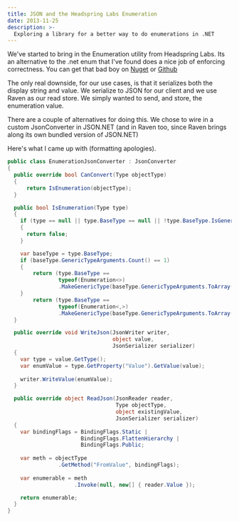 ```yaml
---
title: JSON and the Headspring Labs Enumeration
date: 2013-11-25
description: >-
  Exploring a library for a better way to do enumerations in .NET
---
```


We've started to bring in the Enumeration utility from Headspring Labs. Its an alternative to the .net enum that I've found does a nice job of enforcing correctness. You can get that bad boy on [Nuget](https://www.nuget.org/packages/enumeration) or [Github](https://github.com/HeadspringLabs/Enumeration)

The only real downside, for our use cases, is that it serializes both the display string and value. We serialize to JSON for our client and we use Raven as our read store. We simply wanted to send, and store, the enumeration value.

There are a couple of alternatives for doing this. We chose to wire in a custom JsonConverter in JSON.NET (and in Raven too, since Raven brings along its own bundled version of JSON.NET)

Here's what I came up with (formatting apologies). 

```csharp
public class EnumerationJsonConverter : JsonConverter
{
  public override bool CanConvert(Type objectType)
  {
      return IsEnumeration(objectType);
  }

  public bool IsEnumeration(Type type)
  {
    if (type == null || type.BaseType == null || !type.BaseType.IsGenericType)
    {
      return false;
    }

    var baseType = type.BaseType;
    if (baseType.GenericTypeArguments.Count() == 1)
    {
        return (type.BaseType == 
                typeof(Enumeration<>)
                .MakeGenericType(baseType.GenericTypeArguments.ToArray()));
    }
        return (type.BaseType == 
                typeof(Enumeration<,>)
                .MakeGenericType(baseType.GenericTypeArguments.ToArray()));
  }

  public override void WriteJson(JsonWriter writer, 
                                 object value, 
                                 JsonSerializer serializer)
  {
    var type = value.GetType();
    var enumValue = type.GetProperty("Value").GetValue(value);
	
    writer.WriteValue(enumValue);
  }

  public override object ReadJson(JsonReader reader, 
                                  Type objectType, 
                                  object existingValue, 
                                  JsonSerializer serializer)
  {
    var bindingFlags = BindingFlags.Static |
                       BindingFlags.FlattenHierarchy |
                       BindingFlags.Public;
					   
    var meth = objectType
                .GetMethod("FromValue", bindingFlags);
					
    var enumerable = meth
                     .Invoke(null, new[] { reader.Value });

    return enumerable;
  }
}
```